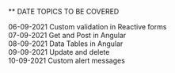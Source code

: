 
** DATE	TOPICS TO BE COVERED

06-09-2021	Custom validation in Reactive forms		
07-09-2021	Get and Post in Angular		
08-09-2021	Data Tables in Angular		
09-09-2021	Update and delete		
10-09-2021	Custom alert messages	
